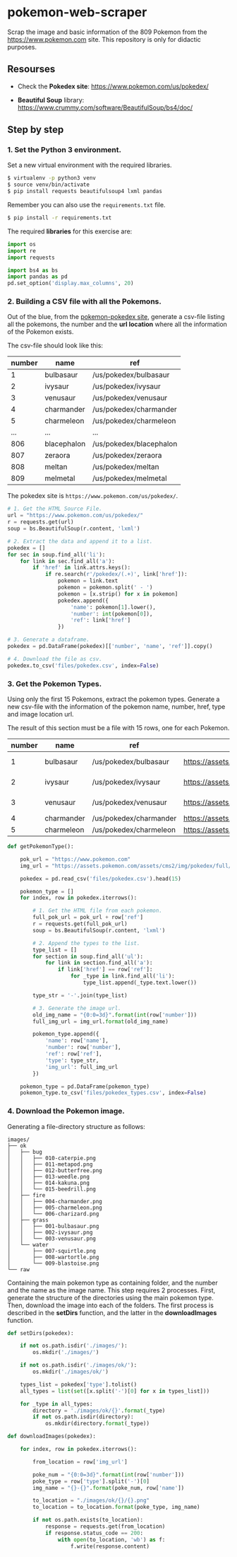 # pokemon-web-scraper

Scrap the image and basic information of the 809 Pokemon from the https://www.pokemon.com site. This repository is only for didactic purposes.

## Resourses

- Check the **Pokedex site**: https://www.pokemon.com/us/pokedex/

- **Beautiful Soup** library: https://www.crummy.com/software/BeautifulSoup/bs4/doc/

## Step by step

### 1. Set the Python 3 environment.

Set a new virtual environment with the required libraries.

```bash
$ virtualenv -p python3 venv
$ source venv/bin/activate
$ pip install requests beautifulsoup4 lxml pandas
```

Remember you can also use the `requirements.txt` file.

```bash
$ pip install -r requirements.txt
```

The required **libraries** for this exercise are:

```python
import os
import re
import requests

import bs4 as bs
import pandas as pd
pd.set_option('display.max_columns', 20)
```

### 2. Building a CSV file with all the Pokemons.

Out of the blue, from the [pokemon-pokedex site](https://www.pokemon.com/us/pokedex/), generate a csv-file listing all the pokemons, the number and the **url location** where all the information of the Pokemon exists.

The csv-file should look like this:

| number | name        | ref                     |
|--------|-------------|-------------------------|
| 1      | bulbasaur   | /us/pokedex/bulbasaur   |
| 2      | ivysaur     | /us/pokedex/ivysaur     |
| 3      | venusaur    | /us/pokedex/venusaur    |
| 4      | charmander  | /us/pokedex/charmander  |
| 5      | charmeleon  | /us/pokedex/charmeleon  |
| ...    | ...         | ...                     |
| 806    | blacephalon | /us/pokedex/blacephalon |
| 807    | zeraora     | /us/pokedex/zeraora     |
| 808    | meltan      | /us/pokedex/meltan      |
| 809    | melmetal    | /us/pokedex/melmetal    |

The pokedex site is `https://www.pokemon.com/us/pokedex/`.

```python
# 1. Get the HTML Source File.
url = "https://www.pokemon.com/us/pokedex/"
r = requests.get(url)
soup = bs.BeautifulSoup(r.content, 'lxml')

# 2. Extract the data and append it to a list.
pokedex = []
for sec in soup.find_all('li'):
    for link in sec.find_all('a'):
        if 'href' in link.attrs.keys():
            if re.search(r'/pokedex/(.+)', link['href']):
                pokemon = link.text
                pokemon = pokemon.split(' - ')
                pokemon = [x.strip() for x in pokemon]
                pokedex.append({
                    'name': pokemon[1].lower(),
                    'number': int(pokemon[0]),
                    'ref': link['href']
                })

# 3. Generate a dataframe.
pokedex = pd.DataFrame(pokedex)[['number', 'name', 'ref']].copy()

# 4. Download the file as csv.
pokedex.to_csv('files/pokedex.csv', index=False)
```

### 3. Get the Pokemon Types.

Using only the first 15 Pokemons, extract the pokemon types. Generate a new csv-file with the information of the pokemon name, number, href, type and image location url.

The result of this section must be a file with 15 rows, one for each Pokemon.

| number | name       | ref                    | img_url                                                         | type         |
|--------|------------|------------------------|-----------------------------------------------------------------|--------------|
| 1      | bulbasaur  | /us/pokedex/bulbasaur  | https://assets.pokemon.com/assets/cms2/img/pokedex/full/001.png | grass-poison |
| 2      | ivysaur    | /us/pokedex/ivysaur    | https://assets.pokemon.com/assets/cms2/img/pokedex/full/002.png | grass-poison |
| 3      | venusaur   | /us/pokedex/venusaur   | https://assets.pokemon.com/assets/cms2/img/pokedex/full/003.png | grass-poison |
| 4      | charmander | /us/pokedex/charmander | https://assets.pokemon.com/assets/cms2/img/pokedex/full/004.png | fire         |
| 5      | charmeleon | /us/pokedex/charmeleon | https://assets.pokemon.com/assets/cms2/img/pokedex/full/005.png | fire         |

```python
def getPokemonType():

    pok_url = "https://www.pokemon.com"
    img_url = "https://assets.pokemon.com/assets/cms2/img/pokedex/full/{}.png"

    pokedex = pd.read_csv('files/pokedex.csv').head(15)

    pokemon_type = []
    for index, row in pokedex.iterrows():

        # 1. Get the HTML file from each pokemon.
        full_pok_url = pok_url + row['ref']
        r = requests.get(full_pok_url)
        soup = bs.BeautifulSoup(r.content, 'lxml')

        # 2. Append the types to the list.
        type_list = []
        for section in soup.find_all('ul'):
            for link in section.find_all('a'):
                if link['href'] == row['ref']:
                    for _type in link.find_all('li'):
                        type_list.append(_type.text.lower())

        type_str = '-'.join(type_list)

        # 3. Generate the image url.
        old_img_name = "{0:0=3d}".format(int(row['number']))
        full_img_url = img_url.format(old_img_name)

        pokemon_type.append({
            'name': row['name'],
            'number': row['number'],
            'ref': row['ref'],
            'type': type_str,
            'img_url': full_img_url
        })

    pokemon_type = pd.DataFrame(pokemon_type)
    pokemon_type.to_csv('files/pokedex_types.csv', index=False)
```

### 4. Download the Pokemon image.

Generating a file-directory structure as follows:

```text
images/
├── ok
│   ├── bug
│   │   ├── 010-caterpie.png
│   │   ├── 011-metapod.png
│   │   ├── 012-butterfree.png
│   │   ├── 013-weedle.png
│   │   ├── 014-kakuna.png
│   │   └── 015-beedrill.png
│   ├── fire
│   │   ├── 004-charmander.png
│   │   ├── 005-charmeleon.png
│   │   └── 006-charizard.png
│   ├── grass
│   │   ├── 001-bulbasaur.png
│   │   ├── 002-ivysaur.png
│   │   └── 003-venusaur.png
│   └── water
│       ├── 007-squirtle.png
│       ├── 008-wartortle.png
│       └── 009-blastoise.png
└── raw
```

Containing the main pokemon type as containing folder, and the number and the name as the image name. This step requires 2 processes. First, generate the structure of the directories using the main pokemon type. Then, download the image into each of the folders. The first process is described in the **setDirs** function, and the latter in the **downloadImages** function.

```python
def setDirs(pokedex):

    if not os.path.isdir('./images/'):
        os.mkdir('./images/')

    if not os.path.isdir('./images/ok/'):
        os.mkdir('./images/ok/')

    types_list = pokedex['type'].tolist()
    all_types = list(set([x.split('-')[0] for x in types_list]))

    for _type in all_types:
        directory = './images/ok/{}'.format(_type)
        if not os.path.isdir(directory):
            os.mkdir(directory.format(_type))

def downloadImages(pokedex):

    for index, row in pokedex.iterrows():

        from_location = row['img_url']

        poke_num = "{0:0=3d}".format(int(row['number']))
        poke_type = row['type'].split('-')[0]
        img_name = "{}-{}".format(poke_num, row['name'])

        to_location = "./images/ok/{}/{}.png"
        to_location = to_location.format(poke_type, img_name)

        if not os.path.exists(to_location):
            response = requests.get(from_location)
            if response.status_code == 200:
                with open(to_location, 'wb') as f:
                    f.write(response.content)
```
